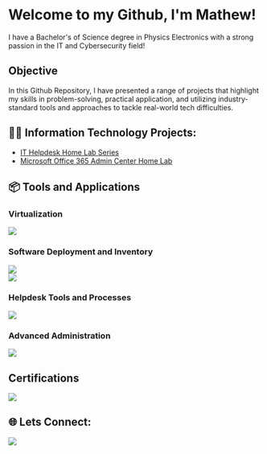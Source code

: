 # Welcome to my Github, I'm Mathew!

I have a Bachelor's of Science degree in Physics Electronics with a strong passion in the IT and Cybersecurity field! 

## Objective

In this Github Repository, I have presented a range of projects that highlight my skills in problem-solving, practical application, and utilizing industry-standard tools and approaches to tackle real-world tech difficulties.

<h2>👨‍💻 Information Technology Projects:</h2>

- [IT Helpdesk Home Lab Series](https://github.com/Simokid/IT-Helpdesk-Lab-Series/tree/main)
- [Microsoft Office 365 Admin Center Home Lab](https://github.com/Simokid/Microsoft-Office-365-Admin-Center-Lab)


<h2>📦 Tools and Applications</h2>

### Virtualization
<div>
   <a href="https://www.virtualbox.org/" target="_blank">
      <img src="https://img.shields.io/badge/-Oracle%20VirtualBox-1B5E20?&style=for-the-badge&logo=VirtualBox&logoColor=white" />
   </a>
</div>


### Software Deployment and Inventory
<div>
   <a href="https://www.pdq.com/pdq-deploy/" target="_blank">
      <img src="https://img.shields.io/badge/-PDQ%20Deploy-FF5733?&style=for-the-badge&logo=windows&logoColor=white" />
   </a>
<div>
   <a href="https://www.pdq.com/pdq-inventory/" target="_blank">
      <img src="https://img.shields.io/badge/-PDQ%20Inventory-FF5733?&style=for-the-badge&logo=windows&logoColor=white" />
   </a>
</div>


### Helpdesk Tools and Processes
<div>
   <a href="https://www.spiceworks.com/free-cloud-help-desk-software/" target="_blank">
      <img src="https://img.shields.io/badge/-Spiceworks-0052CC?&style=for-the-badge&logo=spiceworks&logoColor=white" />
   </a>
</div>

    
### Advanced Administration
<div>
   <a href="https://www.microsoft.com/en-us/microsoft-365/business/microsoft-365-administration?msockid=17972cba6afa6b9a37653f846b966a54" target="_blank">
      <img src="https://img.shields.io/badge/-Microsoft%20Office%20365%20Admin%20Center-0078D4?&style=for-the-badge&logo=microsoft&logoColor=white" />
   </a>
</div>


## Certifications
<div>
   <a href="https://www.credly.com/badges/20728c2d-1326-4497-b9f9-6cfa9fbfcd4a/linked_in?t=skyejw" target="_blank">
      <img src="https://img.shields.io/badge/-Security%2B-FF0000?&style=for-the-badge&logo=CompTIA&logoColor=white" />
   </a>
</div>



<h2> 🌐 Lets Connect:</h2>

<div>
   <a href="https://www.linkedin.com/in/simon-trung-pham/" target="_blank">
      <img src="https://img.shields.io/badge/-LinkedIn-0A66C2?&style=for-the-badge&logo=linkedin&logoColor=white" />
   </a>
</div>




